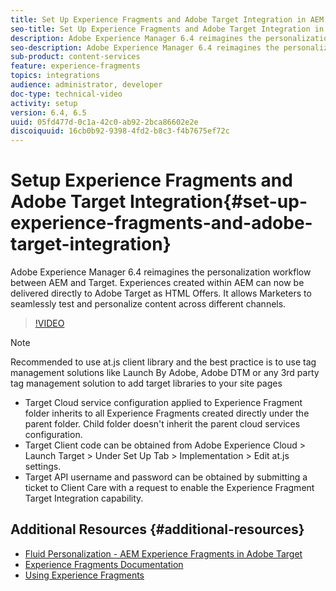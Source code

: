 ```yaml
---
title: Set Up Experience Fragments and Adobe Target Integration in AEM
seo-title: Set Up Experience Fragments and Adobe Target Integration in AEM
description: Adobe Experience Manager 6.4 reimagines the personalization workflow between AEM and Target. Experiences created within AEM can now be delivered directly to Adobe Target as HTML Offers. It allows Marketers to seamlessly test and personalize content across different channels.
seo-description: Adobe Experience Manager 6.4 reimagines the personalization workflow between AEM and Target. Experiences created within AEM can now be delivered directly to Adobe Target as HTML Offers. It allows Marketers to seamlessly test and personalize content across different channels.
sub-product: content-services
feature: experience-fragments
topics: integrations
audience: administrator, developer
doc-type: technical-video
activity: setup
version: 6.4, 6.5
uuid: 05fd477d-0c1a-42c0-ab92-2bca86602e2e
discoiquuid: 16cb0b92-9398-4fd2-b8c3-f4b7675ef72c
---
```


# Setup Experience Fragments and Adobe Target Integration{#set-up-experience-fragments-and-adobe-target-integration}

Adobe Experience Manager 6.4 reimagines the personalization workflow between AEM and Target. Experiences created within AEM can now be delivered directly to Adobe Target as HTML Offers. It allows Marketers to seamlessly test and personalize content across different channels.

>[!VIDEO](https://video.tv.adobe.com/v/22380/?quality=9)

>[!NOTE]
>
>Recommended to use at.js client library and the best practice is to use tag management solutions like Launch By Adobe, Adobe DTM or any 3rd party tag management solution to add target libraries to your site pages

* Target Cloud service configuration applied to Experience Fragment folder inherits to all Experience Fragments created directly under the parent folder. Child folder doesn't inherit the parent cloud services configuration. 
* Target Client code can be obtained from Adobe Experience Cloud &gt; Launch Target &gt; Under Set Up Tab &gt; Implementation &gt; Edit at.js settings.
* Target API username and password can be obtained by submitting a ticket to Client Care with a request to enable the Experience Fragment Target Integration capability.

## Additional Resources {#additional-resources}

* [Fluid Personalization - AEM Experience Fragments in Adobe Target](https://www.youtube.com/watch?v=ohvKDjCb1yM)
* [Experience Fragments Documentation](https://helpx.adobe.com/experience-manager/6-5/sites/authoring/using/experience-fragments.html)
* [Using Experience Fragments](/help/sites/experience-fragments/experience-fragments-feature-video-use.md)
